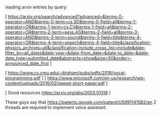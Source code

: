 reading arxiv entries by query:

[ https://arxiv.org/search/advanced?advanced=&terms-0-operator=AND&terms-0-term=cs.SD&terms-0-field=all&terms-1-operator=OR&terms-1-term=cs.CV&terms-1-field=all&terms-2-operator=OR&terms-2-term=eess.AS&terms-2-field=all&terms-3-operator=AND&terms-3-term=sound&terms-3-field=title&terms-4-operator=OR&terms-4-term=speech&terms-4-field=title&classification-physics_archives=all&classification-include_cross_list=include&date-filter_by=all_dates&date-year=&date-from_date=&date-to_date=&date-date_type=submitted_date&abstracts=show&size=50&order=-announced_date_first ]

[ https://www.cs.cmu.edu/~jbigham/pubs/pdfs/2018/vocal-programming.pdf ]
[ https://www.microsoft.com/en-us/research/wp-content/uploads/2016/02/speed-short-paper.pdf ]

[ Good resources https://arxiv.org/abs/2003.01318 ]

These guys say that https://patents.google.com/patent/US9911415B2/en 2 threads are
required to implement voice assistant.
